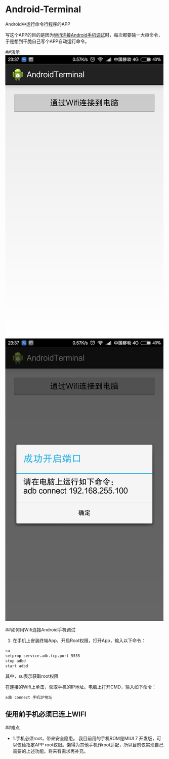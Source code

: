 # Android-Terminal
Android中运行命令行程序的APP

写这个APP的目的是因为[Wifi连接Android手机调试](http://blog.csdn.net/kinglearnjava/article/details/46794737)时，每次都要输一大串命令，于是想到干脆自己写个APP自动运行命令。

##演示
![](screenshot/1.png)
![](screenshot/2.png)

##如何用Wifi连接Android手机调试
1. 在手机上安装终端App，开启Root权限，打开App，输入以下命令：
```
su  
setprop service.adb.tcp.port 5555  
stop adbd  
start adbd  
```
其中，su表示获取root权限

在连接的Wifi上单击，获取手机的IP地址。电脑上打开CMD，输入如下命令：
```
adb connect 手机IP地址  
```

## 使用前手机必须已连上WIFI ##

##难点
- 1.手机必须root，带来安全隐患。
我目前用的手机ROM是MIUI 7 开发版，可以仅给指定APP root权限。懒得为其他手机作root适配，所以目前仅实现自己需要的上述功能。将来有需求再补充。
